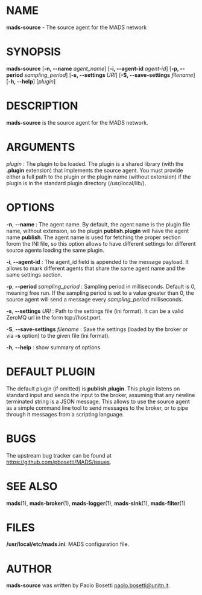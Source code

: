 
# NAME

**mads-source** - The source agent for the MADS network

# SYNOPSIS

**mads-source** 
  [**\-n, \-\-name** *agent_name*] 
  [**\-i, \-\-agent-id** *agent-id*]
  [**\-p, \-\-period** *sampling_period*]
  [**\-s, \-\-settings** *URI*]
  [**\-S, \-\-save-settings** *filename*]
  [**\-h, \-\-help**]
  [*plugin*]

# DESCRIPTION

**mads-source** is the source agent for the MADS network. 

# ARGUMENTS

*plugin*
:  The plugin to be loaded. The plugin is a shared library (with the **.plugin** extension) that implements the source agent. You must provide either a full path to the plugin or the plugin name (without extension) if the plugin is in the standard plugin directory (/usr/local/lib/).

# OPTIONS

**\-n**, **\-\-name**
:  The agent name. By default, the agent name is the plugin file name, without extension, so the plugin **publish.plugin** will have the agent name **publish**. The agent name is used for fetching the proper section forom the INI file, so this option allows to have different settings for different source agents loading the same plugin.

**\-i**, **\-\-agent-id**
:  The agent_id field is appended to the message payload. It allows to mark different agents that share the same agent name and the same settings section.

**\-p**, **\-\-period** *sampling_period*
:  Sampling period in milliseconds. Default is 0, meaning free run. If the sampling period is set to a value greater than 0, the source agent will send a message every *sampling_period* milliseconds.

**\-s**, **\-\-settings** *URI*
:  Path to the settings file (ini format). It can be a valid ZeroMQ url in the form tcp://host:port.

**\-S**, **\-\-save-settings** *filename*
:  Save the settings (loaded by the broker or via **\-s** option) to the given file (ini format).

**\-h**, **\-\-help**
:  show summary of options.

# DEFAULT PLUGIN

The default plugin (if omitted) is **publish.plugin**. This plugin listens on standard input and sends the input to the broker, assuming that any newline terminated string is a JSON message. This allows to use the source agent as a simple command line tool to send messages to the broker, or to pipe through it messages from a scripting language.

# BUGS

The upstream bug tracker can be found at https://github.com/pbosetti/MADS/issues.

# SEE ALSO

**mads**(1), **mads-broker**(1), **mads-logger**(1), **mads-sink**(1), **mads-filter**(1)

# FILES

**/usr/local/etc/mads.ini**: MADS configuration file.

# AUTHOR

**mads-source** was written by Paolo Bosetti <paolo.bosetti@unitn.it>.